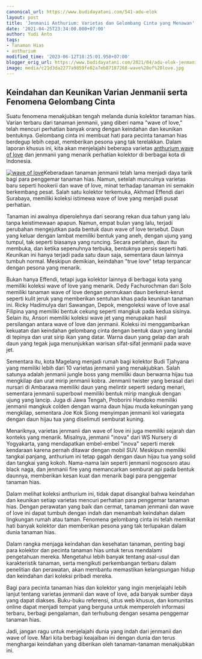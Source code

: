 ```yaml
---
canonical_url: https://www.budidayatani.com/541-adu-elok
layout: post
title: 'Jenmanii Anthurium: Varietas dan Gelombang Cinta yang Menawan'
date: '2021-04-25T23:34:00.000+07:00'
author: Yudi Anto
tags:
- Tanaman Hias
- anthurium
modified_time: '2023-06-12T18:25:01.958+07:00'
blogger_orig_url: https://www.budidayatani.com/2021/04/adu-elok-jenmanii-wave-of-love.html
image: media/c21d3da2277a9859fe02a7eb87187268-wave%20of%20love.jpg
---
```

## Keindahan dan Keunikan Varian Jenmanii serta Fenomena Gelombang Cinta

Suatu fenomena menakjubkan tengah melanda dunia kolektor tanaman hias. Varian terbaru dari tanaman jenmanii, yang diberi nama "wave of love," telah mencuri perhatian banyak orang dengan keindahan dan keunikan bentuknya. Gelombang cinta ini membuat hati para pecinta tanaman hias berdegup lebih cepat, memberikan pesona yang tak terelakkan. Dalam laporan khusus ini, kita akan menjelajahi beberapa varietas [anthurium wave of love](https://www.budidayatani.com/search/label/anthurium) dan jenmanii yang menarik perhatian kolektor di berbagai kota di Indonesia.

[![wave of love](https://blogger.googleusercontent.com/img/b/R29vZ2xl/AVvXsEi8h49_l1J_Y7q1DiYK9lz_JidkPcCpTLXwle8MYiGAsrEYTHfEQikAWWtMfDcLzmCUE8WBjhKvr7i1IzK233nGe95GVlc_6vGBu0KyBcXeX33UCVbbx210ROgvni0oyZRPWjupoVr8nkwT9gfVyoubCN_f3qPP3Ynq0yEcLdIxQ5z-9x4JnUm0X0WE5w/w640-h360/wave%20of%20love.jpg)](https://blogger.googleusercontent.com/img/b/R29vZ2xl/AVvXsEi8h49_l1J_Y7q1DiYK9lz_JidkPcCpTLXwle8MYiGAsrEYTHfEQikAWWtMfDcLzmCUE8WBjhKvr7i1IzK233nGe95GVlc_6vGBu0KyBcXeX33UCVbbx210ROgvni0oyZRPWjupoVr8nkwT9gfVyoubCN_f3qPP3Ynq0yEcLdIxQ5z-9x4JnUm0X0WE5w/s2135/wave%20of%20love.jpg)Keberadaan tanaman jenmanii telah lama menjadi daya tarik bagi para penggemar tanaman hias. Namun, setelah munculnya varietas baru seperti hookerii dan wave of love, minat terhadap tanaman ini semakin berkembang pesat. Salah satu kolektor terkemuka, Akhmad Effendi dari Surabaya, memiliki koleksi istimewa wave of love yang menjadi pusat perhatian. 

Tanaman ini awalnya diperolehnya dari seorang rekan dua tahun yang lalu tanpa keistimewaan apapun. Namun, empat bulan yang lalu, terjadi perubahan mengejutkan pada bentuk daun wave of love tersebut. Daun yang keluar dengan lambat memiliki bentuk yang aneh, dengan ujung yang tumpul, tak seperti biasanya yang runcing. Secara perlahan, daun itu membuka, dan ketika sepenuhnya terbuka, bentuknya persis seperti hati. Keunikan ini hanya terjadi pada satu daun saja, sementara daun lainnya tumbuh normal. Meskipun demikian, keindahan "true love" tetap terpancar dengan pesona yang menarik.

Bukan hanya Effendi, tetapi juga kolektor lainnya di berbagai kota yang memiliki koleksi wave of love yang menarik. Dedy Fachurochman dari Solo memiliki tanaman wave of love dengan permukaan daun berkerut-kerut seperti kulit jeruk yang memberikan sentuhan khas pada keunikan tanaman ini. Ricky Hadimulya dari Sawangan, Depok, mengoleksi wave of love asal Filipina yang memiliki bentuk cekung seperti mangkuk pada kedua sisinya. Selain itu, Ansori memiliki koleksi wave jet yang merupakan hasil persilangan antara wave of love dan jenmanii. Koleksi ini menggambarkan kekuatan dan keindahan gelombang cinta dengan bentuk daun yang landai di tepinya dan urat sirip ikan yang datar. Warna daun yang gelap dan arah daun yang tegak juga menunjukkan warisan sifat-sifat jenmanii pada wave jet.

Sementara itu, kota Magelang menjadi rumah bagi kolektor Budi Tjahyana yang memiliki lebih dari 10 varietas jenmanii yang menakjubkan. Salah satunya adalah jenmanii jungle boss yang memiliki daun berwarna hijau tua mengkilap dan urat mirip jenmanii kobra. Jenmanii twister yang berasal dari nursari di Ambarawa memiliki daun yang melintir seperti sedang menari, sementara jenmanii superbowl memiliki bentuk mirip mangkuk dengan ujung yang lancip. Juga di Jawa Tengah, Proborini Handoko memiliki jenmanii mangkuk colden dengan warna daun hijau muda kekuningan yang mengkilap, sementara Joe Kok Siong menyimpan jenmanii kol variegata dengan daun hijau tua yang diselimuti semburat kuning.

Menariknya, varietas jenmanii dan wave of love ini juga memiliki sejarah dan konteks yang menarik. Misalnya, jenmanii "inova" dari WS Nursery di Yogyakarta, yang mendapatkan embel-embel "inova" seperti merek kendaraan karena pernah ditawar dengan mobil SUV. Meskipun memiliki tangkai panjang, anthurium ini tetap gagah dengan daun hijau tua yang solid dan tangkai yang kokoh. Nama-nama lain seperti jenmanii nogososro atau black naga, dan jenmanii fire yang memancarkan semburat api pada bentuk daunnya, memberikan kesan kuat dan menarik bagi para penggemar tanaman hias.

Dalam melihat koleksi anthurium ini, tidak dapat disangkal bahwa keindahan dan keunikan setiap varietas mencuri perhatian para penggemar tanaman hias. Dengan perawatan yang baik dan cermat, tanaman jenmanii dan wave of love ini dapat tumbuh dengan indah dan menambah keindahan dalam lingkungan rumah atau taman. Fenomena gelombang cinta ini telah memikat hati banyak kolektor dan memberikan pesona yang tak terlupakan dalam dunia tanaman hias.

Dalam rangka menjaga keindahan dan kesehatan tanaman, penting bagi para kolektor dan pecinta tanaman hias untuk terus mendalami pengetahuan mereka. Mengetahui lebih banyak tentang asal-usul dan karakteristik tanaman, serta mengikuti perkembangan terbaru dalam penelitian dan perawatan, akan membantu memastikan kelangsungan hidup dan keindahan dari koleksi pribadi mereka.

Bagi para pecinta tanaman hias dan kolektor yang ingin menjelajahi lebih lanjut tentang varietas jenmanii dan wave of love, ada banyak sumber daya yang dapat diakses. Buku-buku referensi, situs web khusus, dan komunitas online dapat menjadi tempat yang berguna untuk memperoleh informasi terbaru, berbagi pengalaman, dan terhubung dengan sesama penggemar tanaman hias.

Jadi, jangan ragu untuk menjelajahi dunia yang indah dari jenmanii dan wave of love. Mari kita berbagi keajaiban ini dengan dunia dan terus menghargai keindahan yang diberikan oleh tanaman-tanaman menakjubkan ini.

